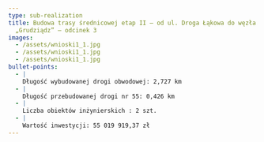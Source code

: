 ```yaml
---
type: sub-realization
title: Budowa trasy średnicowej etap II – od ul. Droga Łąkowa do węzła A-1
  „Grudziądz” – odcinek 3
images:
  - /assets/wnioski1_1.jpg
  - /assets/wnioski1_1.jpg
  - /assets/wnioski1_1.jpg
bullet-points:
  - |
    Długość wybudowanej drogi obwodowej: 2,727 km
  - |
    Długość przebudowanej drogi nr 55: 0,426 km
  - |
    Liczba obiektów inżynierskich : 2 szt.
  - |
    Wartość inwestycji: 55 019 919,37 zł
---
```


